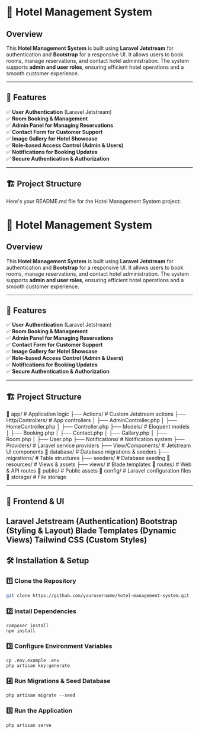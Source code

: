 # 🏨 Hotel Management System

## Overview
This **Hotel Management System** is built using **Laravel Jetstream** for authentication and **Bootstrap** for a responsive UI. It allows users to book rooms, manage reservations, and contact hotel administration. The system supports **admin and user roles**, ensuring efficient hotel operations and a smooth customer experience.

---

## 🚀 Features

✅ **User Authentication** (Laravel Jetstream)  
✅ **Room Booking & Management**  
✅ **Admin Panel for Managing Reservations**  
✅ **Contact Form for Customer Support**  
✅ **Image Gallery for Hotel Showcase**  
✅ **Role-based Access Control (Admin & Users)**  
✅ **Notifications for Booking Updates**  
✅ **Secure Authentication & Authorization**  

---

## 🏗 Project Structure


Here's your README.md file for the Hotel Management System project:


# 🏨 Hotel Management System

## Overview
This **Hotel Management System** is built using **Laravel Jetstream** for authentication and **Bootstrap** for a responsive UI. It allows users to book rooms, manage reservations, and contact hotel administration. The system supports **admin and user roles**, ensuring efficient hotel operations and a smooth customer experience.

---

## 🚀 Features

✅ **User Authentication** (Laravel Jetstream)  
✅ **Room Booking & Management**  
✅ **Admin Panel for Managing Reservations**  
✅ **Contact Form for Customer Support**  
✅ **Image Gallery for Hotel Showcase**  
✅ **Role-based Access Control (Admin & Users)**  
✅ **Notifications for Booking Updates**  
✅ **Secure Authentication & Authorization**  

---

## 🏗 Project Structure

📂 app/ # Application logic ├── Actions/ # Custom Jetstream actions ├── Http/Controllers/ # App controllers │ ├── AdminController.php │ ├── HomeController.php │ ├── Controller.php ├── Models/ # Eloquent models │ ├── Booking.php │ ├── Contact.php │ ├── Gallary.php │ ├── Room.php │ ├── User.php ├── Notifications/ # Notification system ├── Providers/ # Laravel service providers ├── View/Components/ # Jetstream UI components 📂 database/ # Database migrations & seeders ├── migrations/ # Table structures ├── seeders/ # Database seeding 📂 resources/ # Views & assets ├── views/ # Blade templates 📂 routes/ # Web & API routes 📂 public/ # Public assets 📂 config/ # Laravel configuration files 📂 storage/ # File storage

---
## 🎨 Frontend & UI

Laravel Jetstream (Authentication)
Bootstrap (Styling & Layout)
Blade Templates (Dynamic Views)
Tailwind CSS (Custom Styles)
---

## 🛠 Installation & Setup

### 1️⃣ Clone the Repository

```bash
git clone https://github.com/yourusername/hotel-management-system.git
```
### 2️⃣ Install Dependencies
```
composer install
npm install
```

### 3️⃣ Configure Environment Variables

```
cp .env.example .env
php artisan key:generate
```

### 4️⃣ Run Migrations & Seed Database

```
php artisan migrate --seed
```

### 5️⃣ Run the Application

```
php artisan serve
```
































